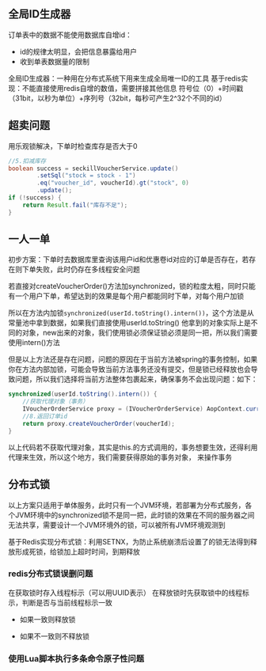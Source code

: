 ## 全局ID生成器
订单表中的数据不能使用数据库自增id：
- id的规律太明显，会把信息暴露给用户
- 收到单表数据量的限制

全局ID生成器：一种用在分布式系统下用来生成全局唯一ID的工具
基于redis实现：不能直接使用redis自增的数值，需要拼接其他信息
符号位（0）+时间戳（31bit，以秒为单位）+序列号（32bit，每秒可产生2^32个不同的id）

## 超卖问题
用乐观锁解决，下单时检查库存是否大于0
```java
//5.扣减库存  
boolean success = seckillVoucherService.update()  
        .setSql("stock = stock - 1")  
        .eq("voucher_id", voucherId).gt("stock", 0)  
        .update();  
if (!success) {  
    return Result.fail("库存不足");  
}
```

## 一人一单
初步方案：下单时去数据库里查询该用户id和优惠卷id对应的订单是否存在，若存在则下单失败，此时仍存在多线程安全问题

若直接对createVoucherOrder()方法加synchronized，锁的粒度太粗，同时只能有一个用户下单，希望达到的效果是每个用户都能同时下单，对每个用户加锁

所以在方法内加锁`synchronized(userId.toString().intern())`，这个方法是从常量池中拿到数据，如果我们直接使用userId.toString() 他拿到的对象实际上是不同的对象，new出来的对象，我们使用锁必须保证锁必须是同一把，所以我们需要使用intern()方法

但是以上方法还是存在问题，问题的原因在于当前方法被spring的事务控制，如果你在方法内部加锁，可能会导致当前方法事务还没有提交，但是锁已经释放也会导致问题，所以我们选择将当前方法整体包裹起来，确保事务不会出现问题：如下：

```java
synchronized(userId.toString().intern()) {  
    //获取代理对象（事务）  
    IVoucherOrderService proxy = (IVoucherOrderService) AopContext.currentProxy();  
    //8.返回订单id  
    return proxy.createVoucherOrder(voucherId);  
}
```
以上代码若不获取代理对象，其实是this.的方式调用的，事务想要生效，还得利用代理来生效，所以这个地方，我们需要获得原始的事务对象， 来操作事务

## 分布式锁
以上方案只适用于单体服务，此时只有一个JVM环境，若部署为分布式服务，各个JVM环境中的synchronized锁不是同一把，此时锁的效果在不同的服务器之间无法共享，需要设计一个JVM环境外的锁，可以被所有JVM环境观测到

基于Redis实现分布式锁：利用SETNX，为防止系统崩溃后设置了的锁无法得到释放形成死锁，给锁加上超时时间，到期释放

### redis分布式锁误删问题
在获取锁时存入线程标示（可以用UUID表示） 在释放锁时先获取锁中的线程标示，判断是否与当前线程标示一致

-   如果一致则释放锁
    
-   如果不一致则不释放锁

### 使用Lua脚本执行多条命令原子性问题
<!--stackedit_data:
eyJoaXN0b3J5IjpbMTI4ODAwMjI0NCwxNTEzNzMwNDEsODAxMz
gxMSwxNTExMzgxNjIyLC00NzQ5NzQyNywxNzg0MDI1ODIwLC0x
NjUzMDM0NDFdfQ==
-->